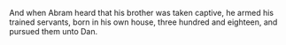 And when Abram heard that his brother was taken captive, he armed his trained servants, born in his own house, three hundred and eighteen, and pursued them unto Dan.
